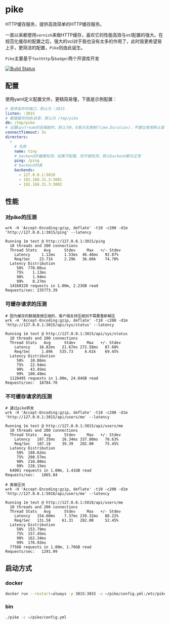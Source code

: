 # pike

HTTP缓存服务，提供高效简单的HTTP缓存服务。

一直以来都使用`varnish`来做HTTP缓存，喜欢它的性能高效与vcl配置的强大。在规范化缓存的配置之后，强大的vcl对于我也没有太多的作用了，此时我更希望易上手，更简洁的配置，`Pike`则由此诞生。

`Pike`主要基于`fasthttp`与`badger`两个开源库开发


[![Build Status](https://img.shields.io/travis/vicanso/pike.svg?label=linux+build)](https://travis-ci.org/vicanso/pike)


## 配置

使用yaml定义配置文件，更精简易懂，下面是示例配置：

```yaml
# 程序监听的端口，默认为 :3015
listen: :3015
# 数据缓存的db目录，默认为 /tmp/pike 
db: /tmp/pike
# 设置upstream的连接超时，默认为0，0表示无限制(time.Duration)，不建议使用默认值
connectTimeout: 3s 
directors:
  -
    # 名称
    name: tiny
    # backend的健康检测，如果不配置，则不做检测，默认backend都为正常
    ping: /ping
    # backend列表
    backends:
      - 127.0.0.1:5018
      - 192.168.31.3:3001
      - 192.168.31.3:3002
```

## 性能

### 对pike的压测

```
wrk -H 'Accept-Encoding:gzip, deflate' -t10 -c200 -d1m 'http://127.0.0.1:3015/ping' --latency

Running 1m test @ http://127.0.0.1:3015/ping
  10 threads and 200 connections
  Thread Stats   Avg      Stdev     Max   +/- Stdev
    Latency     1.12ms    1.53ms  46.46ms   92.87%
    Req/Sec    23.71k     2.29k   36.60k    74.70%
  Latency Distribution
     50%  770.00us
     75%    1.13ms
     90%    1.94ms
     99%    8.27ms
  14168320 requests in 1.00m, 2.23GB read
Requests/sec: 235773.39
```

### 可缓存请求的压测

```
# 因为缓存的数据是做压缩的，客户端支持压缩则不需要重新解压
wrk -H 'Accept-Encoding:gzip, deflate' -t10 -c200 -d1m 'http://127.0.0.1:3015/api/sys/status' --latency

Running 1m test @ http://127.0.0.1:3015/api/sys/status
  10 threads and 200 connections
  Thread Stats   Avg      Stdev     Max   +/- Stdev
    Latency    16.82ms   21.67ms 272.58ms   87.60%
    Req/Sec     1.89k   535.73     4.61k    69.45%
  Latency Distribution
     50%   10.86ms
     75%   22.94ms
     90%   43.45ms
     99%  100.49ms
  1128495 requests in 1.00m, 24.84GB read
Requests/sec:  18784.70
```

### 不可缓存请求的压测

```
# 通过pike转发
wrk -H 'Accept-Encoding:gzip, deflate' -t10 -c200 -d1m 'http://127.0.0.1:3015/api/users/me' --latency

Running 1m test @ http://127.0.0.1:3015/api/users/me
  10 threads and 200 connections
  Thread Stats   Avg      Stdev     Max   +/- Stdev
    Latency   187.35ms   16.34ms 337.80ms   70.63%
    Req/Sec   107.18     39.39   202.00     75.45%
  Latency Distribution
     50%  180.62ms
     75%  200.57ms
     90%  210.80ms
     99%  228.15ms
  64001 requests in 1.00m, 1.41GB read
Requests/sec:   1065.84

# 直接压测
wrk -H 'Accept-Encoding:gzip, deflate' -t10 -c200 -d1m 'http://127.0.0.1:5018/api/users/me' --latency

Running 1m test @ http://127.0.0.1:5018/api/users/me
  10 threads and 200 connections
  Thread Stats   Avg      Stdev     Max   +/- Stdev
    Latency   154.60ms    7.37ms 239.32ms   80.22%
    Req/Sec   131.58     61.31   202.00     52.45%
  Latency Distribution
     50%  153.79ms
     75%  157.45ms
     90%  162.34ms
     99%  176.92ms
  77588 requests in 1.00m, 1.70GB read
Requests/sec:   1291.99
```


## 启动方式

### docker

```bash
docker run --restart=always -p 3015:3015 -v ~/pike/config.yml:/etc/pike/config.yml vicanso/pike
```

### bin

```bash
./pike -c ~/pike/config.yml
```
